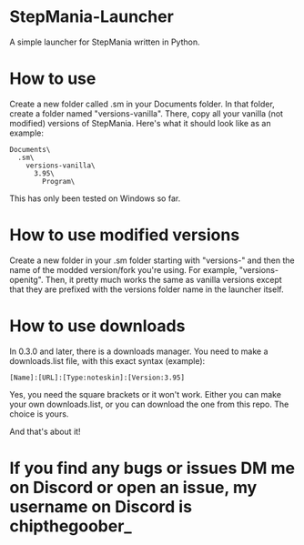 # StepMania-Launcher
A simple launcher for StepMania written in Python.
# How to use
Create a new folder called .sm in your Documents folder. In that folder, create a folder named "versions-vanilla". There, copy all your vanilla (not modified) versions of StepMania. Here's what it should look like as an example:
```
Documents\
  .sm\
    versions-vanilla\
      3.95\
        Program\
```
This has only been tested on Windows so far.
# How to use modified versions
Create a new folder in your .sm folder starting with "versions-" and then the name of the modded version/fork you're using. For example, "versions-openitg". Then, it pretty much works the same as vanilla versions except that they are prefixed with the versions folder name in the launcher itself.
# How to use downloads
In 0.3.0 and later, there is a downloads manager. You need to make a downloads.list file, with this exact syntax (example):
```
[Name]:[URL]:[Type:noteskin]:[Version:3.95]
```
Yes, you need the square brackets or it won't work.
Either you can make your own downloads.list, or you can download the one from this repo. The choice is yours.

And that's about it!


# If you find any bugs or issues DM me on Discord or open an issue, my username on Discord is chipthegoober_
